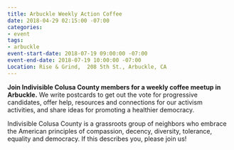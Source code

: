 ```yaml
---
title: Arbuckle Weekly Action Coffee
date: 2018-04-29 02:15:00 -07:00
categories:
- event
tags:
- arbuckle
event-start-date: 2018-07-19 09:00:00 -07:00
event-end-date: 2018-07-19 10:00:00 -07:00
Location: Rise & Grind,  208 5th St., Arbuckle, CA
---
```


**Join Indivisible Colusa County members for a weekly coffee meetup in Arbuckle.** We write postcards to get out the vote for progressive candidates, offer help, resources and connections for our activism activities, and share ideas for promoting a healthier democracy.

Indivisible Colusa County is a grassroots group of neighbors who embrace the American principles of compassion, decency, diversity, tolerance, equality and democracy. If this describes you, please join us!